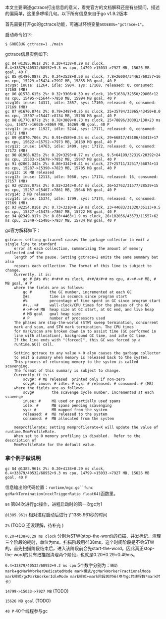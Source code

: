 本文主要阐述gctrace打出信息的意义，看完官方的文档解释还是有些疑问，描述的偏简单，这里多啰嗦几句。以下所有信息来自于go v1.9.2版本

首先需要打开go的gctrace功能，可通过环境变量`GODEBUG="gctrace=1"`。

启动命令如下:

```
$ GODEBUG gctrace=1 ./main
```

gctrace信息实例如下:

```
gc 84 @1385.961s 2%: 0.20+4138+0.29 ms clock, 6.4+33879/40532/68952+9.3 ms cpu, 14799->15033->7927 MB, 15626 MB goal, 40 P
gc 85 @1480.087s 2%: 0.24+3538+0.50 ms clock, 7.8+26004/34463/60357+16 ms cpu, 15229->15424->7997 MB, 15855 MB goal, 40 P
scvg9: inuse: 11264, idle: 5904, sys: 17168, released: 0, consumed: 17168 (MB)
gc 86 @1578.615s 2%: 0.32+3306+0.39 ms clock, 10+51638/32350/29866+12 ms cpu, 15495->15644->7850 MB, 15994 MB goal, 40 P
scvg10: inuse: 14311, idle: 2857, sys: 17169, released: 0, consumed: 17169 (MB)
gc 87 @1670.874s 2%: 0.79+3487+0.25 ms clock, 25+35794/33965/43450+8.0 ms cpu, 15307->15447->8134 MB, 15700 MB goal, 40 P
gc 88 @1770.877s 2%: 0.78+3089+0.73 ms clock, 25+78896/30001/138+23 ms cpu, 15872->16026->8069 MB, 16269 MB goal, 40 P
scvg11: inuse: 11927, idle: 5244, sys: 17171, released: 0, consumed: 17171 (MB)
gc 89 @1870.706s 2%: 0.91+4589+0.54 ms clock, 29+66817/45106/53413+17 ms cpu, 15622->15752->7973 MB, 16139 MB goal, 40 P
scvg12: inuse: 14763, idle: 2409, sys: 17172, released: 0, consumed: 17172 (MB)
gc 90 @1968.025s 2%: 0.29+3293+0.77 ms clock, 9.5+64199/32319/20392+24 ms cpu, 15533->15679->7852 MB, 15947 MB goal, 40 P
gc 91 @2062.342s 2%: 0.86+3342+0.41 ms clock, 27+25711/32617/56874+13 ms cpu, 15287->15390->7823 MB, 15705 MB goal, 40 P
scvg13: 16 MB released
scvg13: inuse: 12113, idle: 5060, sys: 17174, released: 16, consumed: 17157 (MB)
gc 92 @2158.075s 2%: 0.82+3243+0.47 ms clock, 26+52762/31577/28539+15 ms cpu, 15257->15407->7861 MB, 15646 MB goal, 40 P
scvg14: 2 MB released
scvg14: inuse: 15374, idle: 1799, sys: 17174, released: 4, consumed: 17169 (MB)
gc 93 @2254.810s 2%: 0.73+3210+0.29 ms clock, 23+44683/31320/35113+9.5 ms cpu, 15327->15475->7867 MB, 15722 MB goal, 40 P
gc 94 @2349.917s 2%: 0.83+4463+1.9 ms clock, 26+102056/43573/11557+62 ms cpu, 15349->15486->7937 MB, 15734 MB goal, 40 P
```

go官方解释如下：

```
gctrace: setting gctrace=1 causes the garbage collector to emit a single line to standard
	error at each collection, summarizing the amount of memory collected and the
	length of the pause. Setting gctrace=2 emits the same summary but also
	repeats each collection. The format of this line is subject to change.
	Currently, it is:
		gc # @#s #%: #+#+# ms clock, #+#/#/#+# ms cpu, #->#-># MB, # MB goal, # P
	where the fields are as follows:
		gc #        the GC number, incremented at each GC
		@#s         time in seconds since program start
		#%          percentage of time spent in GC since program start
		#+...+#     wall-clock/CPU times for the phases of the GC
		#->#-># MB  heap size at GC start, at GC end, and live heap
		# MB goal   goal heap size
		# P         number of processors used
	The phases are stop-the-world (STW) sweep termination, concurrent
	mark and scan, and STW mark termination. The CPU times
	for mark/scan are broken down in to assist time (GC performed in
	line with allocation), background GC time, and idle GC time.
	If the line ends with "(forced)", this GC was forced by a
	runtime.GC() call.

	Setting gctrace to any value > 0 also causes the garbage collector
	to emit a summary when memory is released back to the system.
	This process of returning memory to the system is called scavenging.
	The format of this summary is subject to change.
	Currently it is:
		scvg#: # MB released  printed only if non-zero
		scvg#: inuse: # idle: # sys: # released: # consumed: # (MB)
	where the fields are as follows:
		scvg#        the scavenge cycle number, incremented at each scavenge
		inuse: #     MB used or partially used spans
		idle: #      MB spans pending scavenging
		sys: #       MB mapped from the system
		released: #  MB released to the system
		consumed: #  MB allocated from the system

	memprofilerate: setting memprofilerate=X will update the value of runtime.MemProfileRate.
	When set to 0 memory profiling is disabled.  Refer to the description of
	MemProfileRate for the default value.
```

### 拿个例子做说明

```
gc 84 @1385.961s 2%: 0.20+4138+0.29 ms clock, 6.4+33879/40532/68952+9.3 ms cpu, 14799->15033->7927 MB, 15626 MB goal, 40 P
```
信息输出的代码位置：`runtime/mgc.go``func gcMarkTermination(nextTriggerRatio float64)`函数里。

`84` 第84次进行gc操作，进程启动时的第一次gc为1

`@1385.961s` 相对进程启动后进行了1385.961秒的时间

`2%` (TODO 还没理解，待补充 )

`0.20+4138+0.29 ms clock` 分别为STW(stop-the-word)的扫描、并发标记、清理三个阶段的耗时，单位为ms。扫描阶段用4138ms，这个时间阶段是不会STW的，首先扫描阶段结束后，进入该阶段前会先start-the-word。因此真正stop-the-word的只有扫描跟清理两个阶段，也就是0.20+0.29=0.49ms。

`6.4+33879/40532/68952+9.3 ms cpu` 5个数字分别为：`辅助mark`+`gcMarkWorkerDedicatedMode mark模式/gcMarkWorkerFractionalMode mark模式/gcMarkWorkerIdleMode mark模式`+`mark阶段总时长(参与gc的线程数*mark时长)`

`14799->15033->7927 MB` (TODO)

`15626 MB goal` (TODO)

`40 P` 40个线程参与gc
